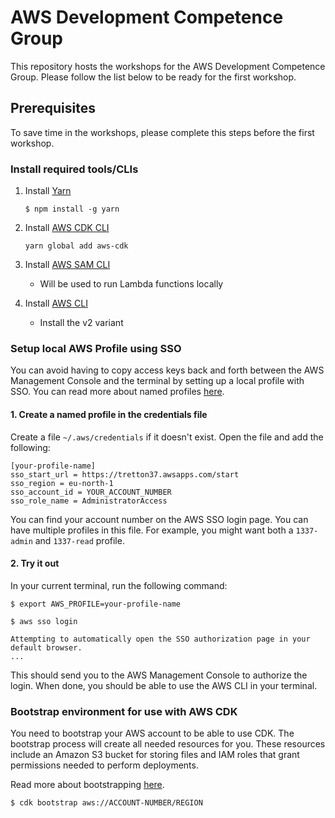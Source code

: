 # AWS Development Competence Group

This repository hosts the workshops for the AWS Development Competence Group. Please follow the list below to be ready for the first workshop.

## Prerequisites

To save time in the workshops, please complete this steps before the first workshop.

### Install required tools/CLIs

1. Install [Yarn](https://classic.yarnpkg.com/lang/en/docs/install/#windows-stable)

   ```
   $ npm install -g yarn
   ```

1. Install [AWS CDK CLI](https://docs.aws.amazon.com/cdk/v2/guide/cli.html)

   ```
   yarn global add aws-cdk
   ```

1. Install [AWS SAM CLI](https://docs.aws.amazon.com/serverless-application-model/latest/developerguide/serverless-sam-cli-install.html)

   - Will be used to run Lambda functions locally

1. Install [AWS CLI](https://docs.aws.amazon.com/cli/latest/userguide/getting-started-install.html)

   - Install the v2 variant

### Setup local AWS Profile using SSO

You can avoid having to copy access keys back and forth between the AWS Management Console and the terminal by setting up a local profile with SSO. You can read more about named profiles [here](https://docs.aws.amazon.com/cli/latest/userguide/cli-configure-profiles.html).

#### 1. Create a named profile in the credentials file

Create a file `~/.aws/credentials` if it doesn't exist. Open the file and add the following:

```
[your-profile-name]
sso_start_url = https://tretton37.awsapps.com/start
sso_region = eu-north-1
sso_account_id = YOUR_ACCOUNT_NUMBER
sso_role_name = AdministratorAccess
```

You can find your account number on the AWS SSO login page. You can have multiple profiles in this file. For example, you might want both a `1337-admin` and `1337-read` profile.

#### 2. Try it out

In your current terminal, run the following command:

```
$ export AWS_PROFILE=your-profile-name

$ aws sso login

Attempting to automatically open the SSO authorization page in your default browser.
...
```

This should send you to the AWS Management Console to authorize the login. When done, you should be able to use the AWS CLI in your terminal.

### Bootstrap environment for use with AWS CDK

You need to bootstrap your AWS account to be able to use CDK. The bootstrap process will create all needed resources for you. These resources include an Amazon S3 bucket for storing files and IAM roles that grant permissions needed to perform deployments.

Read more about bootstrapping [here](https://docs.aws.amazon.com/cdk/v2/guide/bootstrapping.html).

```
$ cdk bootstrap aws://ACCOUNT-NUMBER/REGION
```
